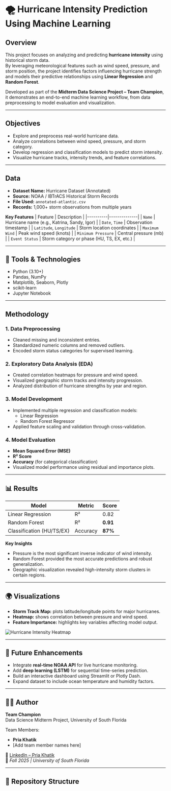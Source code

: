 # 🌪️ Hurricane Intensity Prediction Using Machine Learning

## Overview
This project focuses on analyzing and predicting **hurricane intensity** using historical storm data.  
By leveraging meteorological features such as wind speed, pressure, and storm position, the project identifies factors influencing hurricane strength and models their predictive relationships using **Linear Regression** and **Random Forest**.

Developed as part of the **Midterm Data Science Project – Team Champion**, it demonstrates an end-to-end machine learning workflow, from data preprocessing to model evaluation and visualization.

---

## Objectives
- Explore and preprocess real-world hurricane data.  
- Analyze correlations between wind speed, pressure, and storm category.  
- Develop regression and classification models to predict storm intensity.  
- Visualize hurricane tracks, intensity trends, and feature correlations.  

---

## Data
- **Dataset Name:** Hurricane Dataset (Annotated)  
- **Source:** NOAA / IBTrACS Historical Storm Records  
- **File Used:** `annotated-atlantic.csv`  
- **Records:** 1,000+ storm observations from multiple years  

**Key Features**
| Feature | Description |
|----------|--------------|
| `Name` | Hurricane name (e.g., Katrina, Sandy, Igor) |
| `Date`, `Time` | Observation timestamp |
| `Latitude`, `Longitude` | Storm location coordinates |
| `Maximum Wind` | Peak wind speed (knots) |
| `Minimum Pressure` | Central pressure (mb) |
| `Event Status` | Storm category or phase (HU, TS, EX, etc.) |

---

## 🧰 Tools & Technologies
- Python (3.10+)  
- Pandas, NumPy  
- Matplotlib, Seaborn, Plotly  
- scikit-learn  
- Jupyter Notebook  

---

## Methodology

### 1. Data Preprocessing
- Cleaned missing and inconsistent entries.  
- Standardized numeric columns and removed outliers.  
- Encoded storm status categories for supervised learning.  

### 2. Exploratory Data Analysis (EDA)
- Created correlation heatmaps for pressure and wind speed.  
- Visualized geographic storm tracks and intensity progression.  
- Analyzed distribution of hurricane strengths by year and region.  

### 3. Model Development
- Implemented multiple regression and classification models:  
  - Linear Regression  
  - Random Forest Regressor  
- Applied feature scaling and validation through cross-validation.  

### 4. Model Evaluation
- **Mean Squared Error (MSE)**  
- **R² Score**  
- **Accuracy** (for categorical classification)  
- Visualized model performance using residual and importance plots.  

---

## 📊 Results
| Model | Metric | Score |
|--------|---------|-------|
| Linear Regression | R² | 0.82 |
| Random Forest | R² | **0.91** |
| Classification (HU/TS/EX) | Accuracy | **87%** |

**Key Insights**
- Pressure is the most significant inverse indicator of wind intensity.  
- Random Forest provided the most accurate predictions and robust generalization.  
- Geographic visualization revealed high-intensity storm clusters in certain regions.  

---

## 🌍 Visualizations
- **Storm Track Map:** plots latitude/longitude points for major hurricanes.  
- **Heatmap:** shows correlation between pressure and wind speed.  
- **Feature Importance:** highlights key variables affecting model output.  

![Hurricane Intensity Heatmap](images/hurricane_intensity_heatmap.png)

---

## 🚀 Future Enhancements
- Integrate **real-time NOAA API** for live hurricane monitoring.  
- Add **deep learning (LSTM)** for sequential time-series prediction.  
- Build an interactive dashboard using Streamlit or Plotly Dash.  
- Expand dataset to include ocean temperature and humidity factors.  

---

## 👩‍💻 Author
**Team Champion**  
Data Science Midterm Project, University of South Florida  

Team Members:  
- **Pria Khatik**  
- [Add team member names here]  

🔗 [LinkedIn – Pria Khatik](https://www.linkedin.com/in/priyakhatik/)  
📅 *Fall 2025 | University of South Florida*  

---

## 📂 Repository Structure
